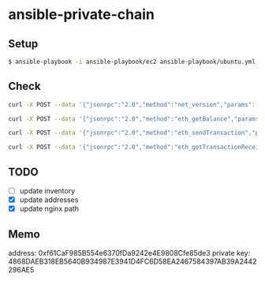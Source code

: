 # ansible-private-chain

## Setup
```bash
$ ansible-playbook -i ansible-playbook/ec2 ansible-playbook/ubuntu.yml --extra-vars "@example.config.json"
```


## Check
```bash
curl -X POST --data '{"jsonrpc":"2.0","method":"net_version","params":[],"id":67}' -H "Content-Type: application/json" ${HOSTNAME}:8080/87b298c45ffd71385d0dda6a0a7cb43e151efbb2

curl -X POST --data '{"jsonrpc":"2.0","method":"eth_getBalance","params":["0xf61CaF985B554e6370fDa9242e4E9808Cfe85de3", "latest"],"id":67}' -H "Content-Type: application/json" ${HOSTNAME}:8080/87b298c45ffd71385d0dda6a0a7cb43e151efbb2

curl -X POST --data '{"jsonrpc":"2.0","method":"eth_sendTransaction","params":[{"from": "0xf61CaF985B554e6370fDa9242e4E9808Cfe85de3", "to": "0xf61CaF985B554e6370fDa9242e4E9808Cfe85de3", "value": "0x9184e72a"}],"id":67}' -H "Content-Type: application/json" ${HOSTNAME}:8080/87b298c45ffd71385d0dda6a0a7cb43e151efbb2

curl -X POST --data '{"jsonrpc":"2.0","method":"eth_getTransactionReceipt","params":["0x0336457a731d33aea48de52836c11e5fb2b2bad2f0dc65f59b439e976fd4a843"],"id":67}' -H "Content-Type: application/json" ${HOSTNAME}:8080/87b298c45ffd71385d0dda6a0a7cb43e151efbb2
```

## TODO
- [ ] update inventory
- [x] update addresses
- [x] update nginx path

## Memo
address: 0xf61CaF985B554e6370fDa9242e4E9808Cfe85de3
private key: 4868DAEB318EB5640B934987E3941D4FC6D58EA2467584397AB39A2442296AE5